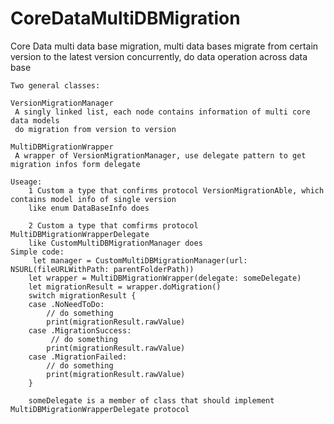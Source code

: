 # CoreDataMultiDBMigration
Core Data multi data base migration, multi data bases migrate from certain version to the latest version concurrently, do data operation across data base
    
    Two general classes:
    
    VersionMigrationManager
     A singly linked list, each node contains information of multi core data models
     do migration from version to version 
     
    MultiDBMigrationWrapper
     A wrapper of VersionMigrationManager, use delegate pattern to get migration infos form delegate
     
    Useage:  
        1 Custom a type that confirms protocol VersionMigrationAble, which contains model info of single version
        like enum DataBaseInfo does
        
        2 Custom a type that comfirms protocol MultiDBMigrationWrapperDelegate
        like CustomMultiDBMigrationManager does 
    Simple code: 
         let manager = CustomMultiDBMigrationManager(url: NSURL(fileURLWithPath: parentFolderPath))
        let wrapper = MultiDBMigrationWrapper(delegate: someDelegate)
        let migrationResult = wrapper.doMigration()
        switch migrationResult {
        case .NoNeedToDo:
            // do something
            print(migrationResult.rawValue)
        case .MigrationSuccess:
             // do something
            print(migrationResult.rawValue)
        case .MigrationFailed:
            // do something
            print(migrationResult.rawValue)
        }
        
        someDelegate is a member of class that should implement MultiDBMigrationWrapperDelegate protocol

